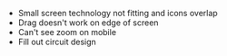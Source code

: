 - Small screen technology not fitting and icons overlap
- Drag doesn't work on edge of screen
- Can't see zoom on mobile
- Fill out circuit design 

